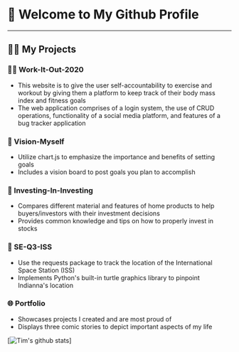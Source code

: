 <h1> 🤩 Welcome to My Github Profile </h1>
<hr>
<h2> 👨‍💻 My Projects </h2> 

### 🏋️‍♂️ Work-It-Out-2020 
 - This website is to give the user self-accountability to exercise and workout by giving them a platform to keep track of their body mass index and fitness goals
 - The web application comprises of a login system, the use of CRUD operations, functionality of a social media platform, and features of a bug tracker application
### 🎯 Vision-Myself
 - Utilize chart.js to emphasize the importance and benefits of setting goals
 - Includes a vision board to post goals you plan to accomplish
### 🏡 Investing-In-Investing
 - Compares different material and features of home products to help buyers/investors with their investment decisions
 - Provides common knowledge and tips on how to properly invest in stocks 
### 🔭 SE-Q3-ISS
 - Use the requests package to track the location of the International Space Station (ISS)
 - Implements Python's built-in turtle graphics library to pinpoint Indianna's location
### 🌐 Portfolio
 - Showcases projects I created and are most proud of
 - Displays three comic stories to depict important aspects of my life

[![Tim's github stats](https://github-readme-stats.vercel.app/api?username=tla111)]
